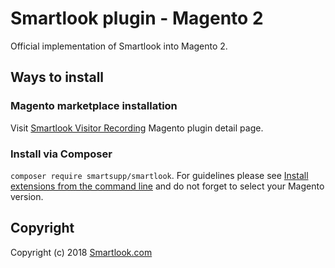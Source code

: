 # Smartlook plugin - Magento 2
Official implementation of Smartlook into Magento 2.

## Ways to install

### Magento marketplace installation

Visit [Smartlook Visitor Recording](https://marketplace.magento.com/smartsupp-smartlook.html) Magento plugin detail page.

### Install via Composer 

`composer require smartsupp/smartlook`.
For guidelines please see [Install extensions from the command line](https://devdocs.magento.com/guides/v2.2/comp-mgr/install-extensions.html) and do not forget to select your Magento version.

## Copyright

Copyright (c) 2018 [Smartlook.com](https://www.smartlook.com/)